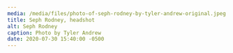 ```yaml
---
media: /media/files/photo-of-seph-rodney-by-tyler-andrew-original.jpeg
title: Seph Rodney, headshot
alt: Seph Rodney
caption: Photo by Tyler Andrew
date: 2020-07-30 15:40:00 -0500
---
```

